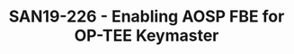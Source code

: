 ---
categories:
- san19
description: This session summarizes the limitations of OP-TEE when File Based Encryption
  (FBE) is enabled in AOSP, and how to overcome them
image:
  featured: 'true'
  path: /assets/images/featured-images/san19/SAN19-226.png
session_attendee_num: '13'
session_id: SAN19-226
session_room: Sunset IV (Session 2)
session_slot:
  end_time: '2019-09-24 14:55:00'
  start_time: '2019-09-24 14:30:00'
session_speakers:
- speaker_bio: ''
  speaker_company: Linaro
  speaker_image: /assets/images/speakers/placeholder.jpg
  speaker_location: ''
  speaker_name: Victor Chong
  speaker_position: Engineer
  speaker_url: ''
  speaker_username: victor.chong
session_track: Security
tag: session
tags:
- Android
title: SAN19-226 - Enabling AOSP FBE for OP-TEE Keymaster
---